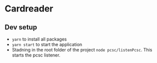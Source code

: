# Cardreader

## Dev setup

- `yarn` to install all packages
- `yarn start` to start the application
- Stadning in the root folder of the project `node pcsc/listenPcsc`. This starts the pcsc listener. 
